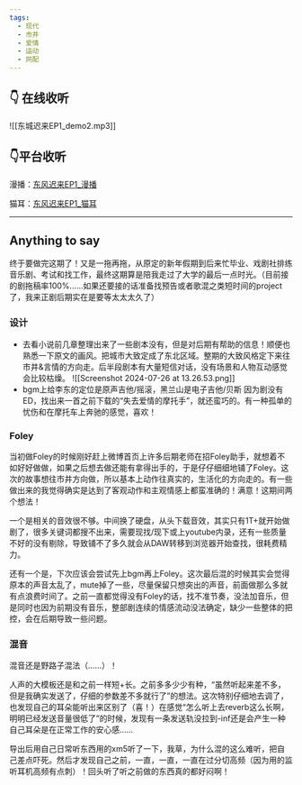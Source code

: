 ```yaml
---
tags:
  - 现代
  - 市井
  - 爱情
  - 运动
  - 网配
---
```

## 👇 在线收听

![[东城迟来EP1_demo2.mp3]]
## 👇平台收听
漫播：[东风迟来EP1_漫播](https://manbo.hongdoulive.com/Activecard/episode?id=1991066277992464496&radioDramaId=1991065998819590322&t=1725858992717)

猫耳：[东风迟来EP1_猫耳](https://www.missevan.com/sound/player?id=9926013&from_album_id=8703196)



---

## Anything to say 
终于要做完这期了！又是一拖再拖，从原定的新年假期到后来忙毕业、戏剧社排练音乐剧、考试和找工作，最终这期算是陪我走过了大学的最后一点时光。（目前接的剧拖稿率100%……如果还要接的话准备找预告或者歌混之类短时间的project了，我来正剧后期实在是要等太太太久了）

### 设计
- 去看小说前几章整理出来了一些剧本没有，但是对后期有帮助的信息！顺便也熟悉一下原文的画风。把城市大致定成了东北区域。整期的大致风格定下来往市井&言情的方向走。后半段剧本有大量短信对话，没有场景和人物互动感觉会比较枯燥。 
	![[Screenshot 2024-07-26 at 13.26.53.png]] 
- bgm上给李东的定位是原声吉他/摇滚，黑兰山是电子吉他/贝斯
	因为剧没有ED，找出来一首之前下载的“失去爱情的摩托手”，就还蛮巧的。有一种孤单的忧伤和在摩托车上奔驰的感觉，喜欢！
###  Foley
当初做Foley的时候刚好赶上微博首页上许多后期老师在招Foley助手，就想着不如好好做做，如果之后想去做还能有拿得出手的，于是仔仔细细地铺了Foley。这次的故事想往市井方向做，所以基本上动作往真实的，生活化的方向走的。有一些做出来的我觉得确实是达到了客观动作和主观情感上都蛮准确的！满意！这期间两个想法！

一个是相关的音效很不够。中间换了硬盘，从头下载音效，其实只有1T+就开始做剧了，很多关键词都搜不出来，需要现找/现下或上youtube内录，还有一些质量不好的没有剔除，导致铺不了多久就会从DAW转移到浏览器开始查找，很耗费精力。

还有一个是，下次应该会尝试先上bgm再上Foley。这次最后混的时候其实会觉得原本的声音太乱了，mute掉了一些，尽量保留只想突出的声音，前面做那么多就有点浪费时间了。之前一直都觉得没有Foley的话，找不准节奏，没法加音乐，但是同时也因为前期没有音乐，整部剧连续的情感流动没法确定，缺少一些整体的把控，会在后期导致一些问题。

### 混音
混音还是野路子混法（……）！

人声的大模板还是和之前一样短+长。之前多多少少有种，“虽然听起来差不多，但是我确实发送了，仔细的参数差不多就行了”的想法。这次特别仔细地去调了，也发现自己的耳朵能听出来区别了（喜！）在感觉“怎么听上去reverb这么长啊，明明已经发送音量很低了”的时候，发现有一条发送轨没拉到-inf还是会产生一种自己耳朵是在正常工作的安心感……

导出后用自己日常听东西用的xm5听了一下，我草，为什么混的这么难听，把自己差点吓死。然后才发现自己之前，一直，一直，一直在过分切高频（因为用的监听耳机高频有点刺）！回头听了听之前做的东西真的都好闷啊！


